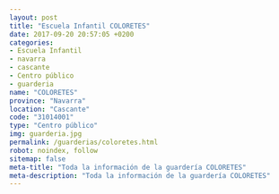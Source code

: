 ```yaml
---
layout: post
title: "Escuela Infantil COLORETES"
date: 2017-09-20 20:57:05 +0200
categories:
- Escuela Infantil
- navarra
- cascante
- Centro público
- guarderia
name: "COLORETES"
province: "Navarra"
location: "Cascante"
code: "31014001"
type: "Centro público"
img: guarderia.jpg
permalink: /guarderias/coloretes.html
robot: noindex, follow
sitemap: false
meta-title: "Toda la información de la guardería COLORETES"
meta-description: "Toda la información de la guardería COLORETES"
---
```

